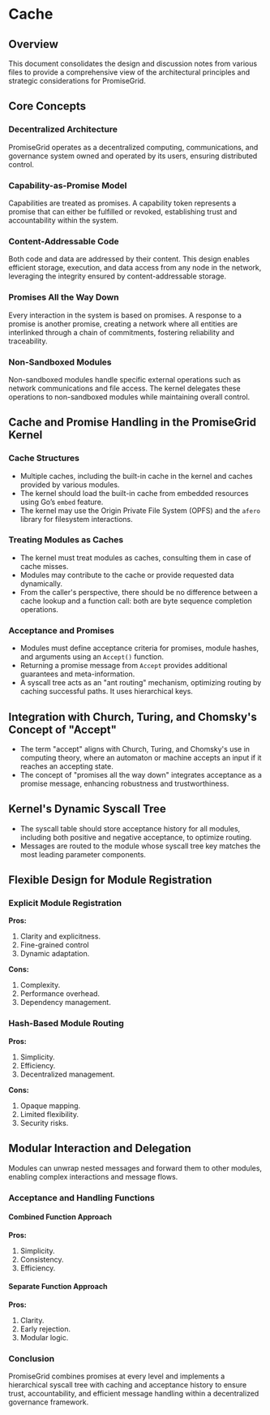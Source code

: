 # Cache

## Overview

This document consolidates the design and discussion notes from various files to provide a comprehensive view of the architectural principles and strategic considerations for PromiseGrid.

## Core Concepts

### Decentralized Architecture

PromiseGrid operates as a decentralized computing, communications, and governance system owned and operated by its users, ensuring distributed control.

### Capability-as-Promise Model

Capabilities are treated as promises. A capability token represents a promise that can either be fulfilled or revoked, establishing trust and accountability within the system.

### Content-Addressable Code

Both code and data are addressed by their content. This design enables efficient storage, execution, and data access from any node in the network, leveraging the integrity ensured by content-addressable storage.

### Promises All the Way Down

Every interaction in the system is based on promises. A response to a promise is another promise, creating a network where all entities are interlinked through a chain of commitments, fostering reliability and traceability.

### Non-Sandboxed Modules

Non-sandboxed modules handle specific external operations such as network communications and file access. The kernel delegates these operations to non-sandboxed modules while maintaining overall control.

## Cache and Promise Handling in the PromiseGrid Kernel

### Cache Structures

- Multiple caches, including the built-in cache in the kernel and caches provided by various modules.
- The kernel should load the built-in cache from embedded resources using Go’s `embed` feature.
- The kernel may use the Origin Private File System (OPFS) and the `afero` library for filesystem interactions.

### Treating Modules as Caches

- The kernel must treat modules as caches, consulting them in case of cache misses.
- Modules may contribute to the cache or provide requested data dynamically.
- From the caller's perspective, there should be no difference between a cache lookup and a function call: both are byte sequence completion operations.

### Acceptance and Promises

- Modules must define acceptance criteria for promises, module hashes, and arguments using an `Accept()` function.
- Returning a promise message from `Accept` provides additional guarantees and meta-information.
- A syscall tree acts as an "ant routing" mechanism, optimizing routing by caching successful paths. It uses hierarchical keys.

## Integration with Church, Turing, and Chomsky's Concept of "Accept"

- The term "accept" aligns with Church, Turing, and Chomsky's use in computing theory, where an automaton or machine accepts an input if it reaches an accepting state.
- The concept of "promises all the way down" integrates acceptance as a promise message, enhancing robustness and trustworthiness.

## Kernel's Dynamic Syscall Tree

- The syscall table should store acceptance history for all modules, including both positive and negative acceptance, to optimize routing.
- Messages are routed to the module whose syscall tree key matches the most leading parameter components.

## Flexible Design for Module Registration

### Explicit Module Registration

**Pros:**
1. Clarity and explicitness.
2. Fine-grained control
3. Dynamic adaptation.

**Cons:**
1. Complexity.
2. Performance overhead.
3. Dependency management.

### Hash-Based Module Routing

**Pros:**
1. Simplicity.
2. Efficiency.
3. Decentralized management.

**Cons:**
1. Opaque mapping.
2. Limited flexibility.
3. Security risks.

## Modular Interaction and Delegation

Modules can unwrap nested messages and forward them to other modules, enabling complex interactions and message flows.

### Acceptance and Handling Functions

#### Combined Function Approach

**Pros:**
1. Simplicity.
2. Consistency.
3. Efficiency.

#### Separate Function Approach

**Pros:**
1. Clarity.
2. Early rejection.
3. Modular logic.

### Conclusion

PromiseGrid combines promises at every level and implements a hierarchical syscall tree with caching and acceptance history to ensure trust, accountability, and efficient message handling within a decentralized governance framework.

